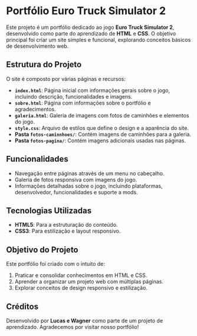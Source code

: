 # Portfólio Euro Truck Simulator 2

Este projeto é um portfólio dedicado ao jogo **Euro Truck Simulator 2**, desenvolvido como parte do aprendizado de **HTML** e **CSS**. O objetivo principal foi criar um site simples e funcional, explorando conceitos básicos de desenvolvimento web.

## Estrutura do Projeto

O site é composto por várias páginas e recursos:

- **`index.html`**: Página inicial com informações gerais sobre o jogo, incluindo descrição, funcionalidades e imagens.
- **`sobre.html`**: Página com informações sobre o portfólio e agradecimentos.
- **`galeria.html`**: Galeria de imagens com fotos de caminhões e elementos do jogo.
- **`style.css`**: Arquivo de estilos que define o design e a aparência do site.
- **Pasta `fotos-caminnhoes/`**: Contém imagens de caminhões para a galeria.
- **Pasta `fotos-pagina/`**: Contém imagens adicionais usadas nas páginas.

## Funcionalidades

- Navegação entre páginas através de um menu no cabeçalho.
- Galeria de fotos responsiva com imagens do jogo.
- Informações detalhadas sobre o jogo, incluindo plataformas, desenvolvedor, funcionalidades e suporte a mods.

## Tecnologias Utilizadas

- **HTML5**: Para a estruturação do conteúdo.
- **CSS3**: Para estilização e layout responsivo.

## Objetivo do Projeto

Este portfólio foi criado com o intuito de:

1. Praticar e consolidar conhecimentos em HTML e CSS.
2. Aprender a organizar um projeto web com múltiplas páginas.
3. Explorar conceitos de design responsivo e estilização.

## Créditos

Desenvolvido por **Lucas e Wagner** como parte de um projeto de aprendizado. Agradecemos por visitar nosso portfólio!

